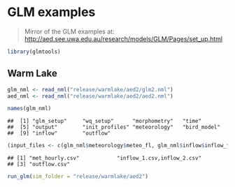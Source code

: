 GLM examples
================

> Mirror of the GLM examples at: <http://aed.see.uwa.edu.au/research/models/GLM/Pages/set_up.html>

``` r
library(glmtools)
```

Warm Lake
---------

``` r
glm_nml <- read_nml("release/warmlake/aed2/glm2.nml")
aed_nml <- read_nml("release/warmlake/aed2/aed2.nml")

names(glm_nml)
```

    ##  [1] "glm_setup"     "wq_setup"      "morphometry"   "time"         
    ##  [5] "output"        "init_profiles" "meteorology"   "bird_model"   
    ##  [9] "inflow"        "outflow"

``` r
(input_files <- c(glm_nml$meteorology$meteo_fl, glm_nml$inflow$inflow_fl, glm_nml$outflow$outflow_fl))
```

    ## [1] "met_hourly.csv"            "inflow_1.csv,inflow_2.csv"
    ## [3] "outflow.csv"

``` r
run_glm(sim_folder = "release/warmlake/aed2")
```
